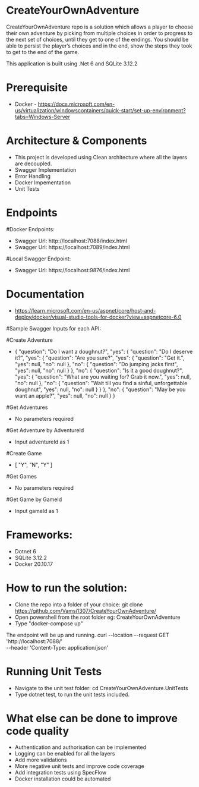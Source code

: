 # CreateYourOwnAdventure
CreateYourOwnAdventure repo is a solution which allows a player to choose their own
adventure by picking from multiple choices in order to progress to the next set of choices,
until they get to one of the endings. You should be able to persist the player’s choices and in
the end, show the steps they took to get to the end of the game.

This application is built using .Net 6 and SQLite 3.12.2

# Prerequisite
- Docker - https://docs.microsoft.com/en-us/virtualization/windowscontainers/quick-start/set-up-environment?tabs=Windows-Server

# Architecture & Components
- This project is developed using Clean architecture where all the layers are decoupled.
- Swagger Implementation
- Error Handling
- Docker Impementation
- Unit Tests

# Endpoints

#Docker Endpoints:
- Swagger Url: http://localhost:7088/index.html
- Swagger Url: https://localhost:7089/index.html

#Local Swagger Endpoint: 
- Swagger Url: https://localhost:9876/index.html

# Documentation
- https://learn.microsoft.com/en-us/aspnet/core/host-and-deploy/docker/visual-studio-tools-for-docker?view=aspnetcore-6.0

#Sample Swagger Inputs for each API:

#Create Adventure
- {
    "question": "Do I want a doughnut?",
    "yes": {
        "question": "Do I deserve it?",
        "yes": {
            "question": "Are you sure?",
            "yes": {
                "question": "Get it.",
                "yes": null,
                "no": null
              },
            "no": {
                "question": "Do jumping jacks first",
                "yes": null,
                "no": null
              }
          },
        "no": {
            "question": "Is it a good doughnut?",
            "yes": {
                "question": "What are you waiting for? Grab it now.",
                "yes": null,
                "no": null
              },
            "no": {
                "question": "Wait till you find a sinful, unforgettable doughnut",
                "yes": null,
                "no": null
              }
          }
    },
    "no": {
        "question": "May be you want an apple?",
        "yes": null,
        "no": null
    }
}

#Get Adventures
- No parameters required

#Get Adventure by AdventureId
- Input adventureId as 1

#Create Game
- [
   "Y", "N", "Y"
  ]

#Get Games
- No parameters required

#Get Game by GameId
- Input gameId as 1


# Frameworks:
- Dotnet 6
- SQLite 3.12.2
- Docker 20.10.17

# How to run the solution:
- Clone the repo into a folder of your choice: git clone https://github.com/Vamsi1307/CreateYourOwnAdventure/
- Open powershell from the root folder eg: CreateYourOwnAdventure
- Type "docker-compose up"

The endpoint will be up and running. 
curl --location --request GET 'http://localhost:7088/' \
--header 'Content-Type: application/json'

# Running Unit Tests 
- Navigate to the unit test folder: cd CreateYourOwnAdventure.UnitTests
- Type dotnet test, to run the unit tests included.

# What else can be done to improve code quality
- Authentication and authorisation can be implemented
- Logging can be enabled for all the layers
- Add more validations
- More negative unit tests and improve code coverage 
- Add integration tests using SpecFlow
- Docker installation could be automated